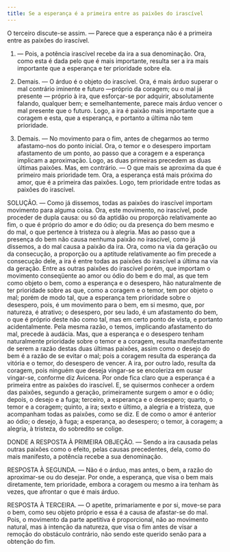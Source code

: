 ```yaml
---
title: Se a esperança é a primeira entre as paixões do irascível
---
```


O terceiro discute-se assim. ― Parece que a esperança não é a primeira entre as paixões do irascível.  

1. ― Pois, a potência irascível recebe da ira a sua denominação. Ora, como esta é dada pelo que é mais importante, resulta ser a ira mais importante que a esperança e ter prioridade sobre ela.  

2. Demais. ― O árduo é o objeto do irascível. Ora, é mais árduo superar o mal contrário iminente e futuro ―próprio da coragem; ou o mal já presente ― próprio à ira, que esforçar-se por adquirir, absolutamente falando, qualquer bem; e semelhantemente, parece mais árduo vencer o mal presente que o futuro. Logo, a ira é paixão mais importante que a coragem e esta, que a esperança, e portanto a última não tem prioridade.  

3. Demais. ― No movimento para o fim, antes de chegarmos ao termo afastamo-nos do ponto inicial. Ora, o temor e o desespero importam afastamento de um ponto, ao passo que a coragem e a esperança implicam a aproximação. Logo, as duas primeiras precedem as duas últimas paixões.  Mas, em contrário. ― O que mais se aproxima da que é primeiro mais prioridade tem. Ora, a esperança está mais próxima do amor, que é a primeira das paixões. Logo, tem prioridade entre todas as paixões do irascível.  

SOLUÇÃO. ― Como já dissemos, todas as paixões do irascível importam movimento para alguma coisa. Ora, este movimento, no irascível, pode proceder de dupla causa: ou só da aptidão ou proporção relativamente ao fim, o que é próprio do amor e do ódio; ou da presença do bem mesmo e do mal, o que pertence à tristeza ou à alegria. Mas ao passo que a presença do bem não causa nenhuma paixão no irascível, como já dissemos, a do mal causa a paixão da ira. Ora, como na via da geração ou da consecução, a proporção ou a aptitude relativamente ao fim precede a consecução dele, a ira é entre todas as paixões do irascível a última na via da geração. Entre as outras paixões do irascível porém, que importam o movimento conseqüente ao amor ou ódio do bem e do mal, as que tem como objeto o bem, como a esperança e o desespero, hão naturalmente de ter prioridade sobre as que, como a coragem e o temor, tem por objeto o mal; porém de modo tal, que a esperança tem prioridade sobre o desespero, pois, é um movimento para o bem, em si mesmo, que, por natureza, é atrativo; o desespero, por seu lado, é um afastamento do bem, o que é próprio deste não como tal, mas em certo ponto de vista, e portanto acidentalmente. Pela mesma razão, o temos, implicando afastamento do mal, precede à audácia. Mas, que a esperança e o desespero tenham naturalmente prioridade sobre o temor e a coragem, resulta manifestamente de serem a razão destas duas últimas paixões, assim como o desejo do bem é a razão de se evitar o mal; pois a coragem resulta da esperança da vitória e o temor, do desespero de vencer. A ira, por outro lado, resulta da coragem, pois ninguém que deseja vingar-se se encoleriza em ousar vingar-se, conforme diz Avicena.  Por onde fica claro que a esperança é a primeira entre as paixões do irascível. E, se quisermos conhecer a ordem das paixões, segundo a geração, primeiramente surgem o amor e o ódio; depois, o desejo e a fuga; terceiro, a esperança e o desespero; quarto, o temor e a coragem; quinto, a ira; sexto e último, a alegria e a tristeza, que acompanham todas as paixões, como se diz. E de como o amor é anterior ao ódio; o desejo, à fuga; a esperança, ao desespero; o temor, à coragem; a alegria, à tristeza, do sobredito se colige.  

DONDE A RESPOSTA À PRIMEIRA OBJEÇÃO. ― Sendo a ira causada pelas outras paixões como o efeito, pelas causas precedentes, dela, como do mais manifesto, a potência recebe a sua denominação.  

RESPOSTA À SEGUNDA. ― Não é o árduo, mas antes, o bem, a razão do aproximar-se ou do desejar. Por onde, a esperança, que visa o bem mais diretamente, tem prioridade, embora a coragem ou mesmo a ira tenham às vezes, que afrontar o que é mais árduo.  

RESPOSTA À TERCEIRA. ― O apetite, primariamente e por si, move-se para o bem, como seu objeto próprio e essa é a causa de afastar-se do mal. Pois, o movimento da parte apetitiva é proporcional, não ao movimento natural, mas à intenção da natureza, que visa o fim antes de visar a remoção do obstáculo contrário, não sendo este querido senão para a obtenção do fim.